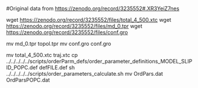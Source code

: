 #Original data from https://zenodo.org/record/3235552#.XR3YeiZ7nes



wget  https://zenodo.org/record/3235552/files/total_4_500.xtc
wget  https://zenodo.org/record/3235552/files/md_0.tpr
wget  https://zenodo.org/record/3235552/files/conf.gro

mv  md_0.tpr topol.tpr
mv  conf.gro conf.gro

mv  total_4_500.xtc traj.xtc
cp  ../../../../../scripts/orderParm_defs/order_parameter_definitions_MODEL_SLIPID_POPC.def defFILE.def
sh ../../../../../scripts/order_parameters_calculate.sh
mv OrdPars.dat OrdParsPOPC.dat

